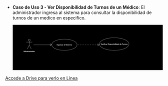 * **Caso de Uso 3 - Ver Disponibilidad de Turnos de un Médico**: El administrador ingresa al sistema para consultar la disponibilidad de turnos de un medico en especifico.

  ![Diagrama de Caso de Uso - Ver Disponibilidad de Turnos de un Médico](../Adicionales/Imagenes/Diagrama_Caso_3.png)

[Accede a Drive para verlo en Línea](https://drive.google.com/file/d/1q1verEy9QEcQ81ncqqG7Lw6aceNU9-nu/view?usp=sharing)
